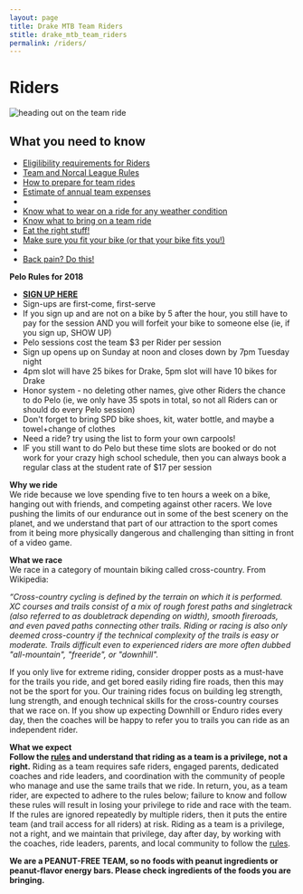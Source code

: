 ```yaml
---
layout: page
title: Drake MTB Team Riders
stitle: drake_mtb_team_riders
permalink: /riders/
---
```

# Riders

![heading out on the team ride]({{site.baseurl}}/images/riders.jpg)

## What you need to know ##

* [Eligilibility requirements for Riders]({{site.baseurl}}/eligibility)
* [Team and Norcal League Rules]({{site.baseurl}}/rules)
* [How to prepare for team rides]({{site.baseurl}}/practices)
* [Estimate of annual team expenses]({{site.baseurl}}/expenses)
* 
* [Know what to wear on a ride for any weather condition]({{site.baseurl}}/images/what_to_wear_v2.pdf)
* [Know what to bring on a team ride]({{site.baseurl}}/images/what_to_bring.jpg)
* [Eat the right stuff!]({{site.baseurl}}/nutrition)
* [Make sure you fit your bike (or that your bike fits you!)]({{site.baseurl}}/images/bike_fit_all.pdf)
* 
* [Back pain? Do this!]({{site.baseurl}}/images/physio_notes_2017.pdf)

<a name="pelo"></a>
**Pelo Rules for 2018**  
* [<strong>SIGN UP HERE</STRONG>](https://docs.google.com/spreadsheets/d/1D90qBIRN4r6zjOoTC30zHEN2BJmVdpmUhmqpJXXm5-A/edit?usp=sharing)
* Sign-ups are first-come, first-serve
* If you sign up and are not on a bike by 5 after the hour, you still have to pay for the session AND you will forfeit your bike to someone else (ie, if you sign up, SHOW UP)
* Pelo sessions cost the team $3 per Rider per session
* Sign up opens up on Sunday at noon and closes down by 7pm Tuesday night
* 4pm slot will have 25 bikes for Drake, 5pm slot will have 10 bikes for Drake
* Honor system - no deleting other names, give other Riders the chance to do Pelo (ie, we only have 35 spots in total, so not all Riders can or should do every Pelo session)
* Don't forget to bring SPD bike shoes, kit, water bottle, and maybe a towel+change of clothes
* Need a ride?  try using the list to form your own carpools!
* IF you still want to do Pelo but these time slots are booked or do not work for your crazy high school schedule, then you can always book a regular class at the student rate of $17 per session

**Why we ride**  
We ride because we love spending five to ten hours a week on a bike, hanging out with friends, and competing against other racers.  We love pushing the limits of our endurance out in some of the best scenery on the planet, and we understand that part of our attraction to the sport comes from it being more physically dangerous and challenging than sitting in front of a video game.

**What we race**  
We race in a category of mountain biking called cross-country.  From Wikipedia:  

*“Cross-country cycling is defined by the terrain on which it is performed. XC courses and trails consist of a mix of rough forest paths and singletrack (also referred to as doubletrack depending on width), smooth fireroads, and even paved paths connecting other trails. Riding or racing is also only deemed cross-country if the technical complexity of the trails is easy or moderate. Trails difficult even to experienced riders are more often dubbed "all-mountain", "freeride", or "downhill".*

If you only live for extreme riding, consider dropper posts as a must-have for the trails you ride, and get bored easily riding fire roads, then this may not be the sport for you.  Our training rides focus on building leg strength, lung strength, and enough technical skills for the cross-country courses that we race on.  If you show up expecting Downhill or Enduro rides every day, then the coaches will be happy to refer you to trails you can ride as an independent rider.

**What we expect**  
**Follow the [rules]({{site.baseurl}}/rules) and understand that riding as a team is a privilege, not a right.** Riding as a team requires safe riders, engaged parents, dedicated coaches and ride leaders, and coordination with the community of people who manage and use the same trails that we ride.  In return, you, as a team rider, are expected to adhere to the rules below; failure to know and follow these rules will result in losing your privilege to ride and race with the team.  If the rules are ignored repeatedly by multiple riders, then it puts the entire team (and trail access for all riders) at risk.  Riding as a team is a privilege, not a right, and we maintain that privilege, day after day, by working with the coaches, ride leaders, parents, and local community to follow the [rules]({{site.baseurl}}/rules).


**We are a PEANUT-FREE TEAM, so no foods with peanut ingredients or peanut-flavor energy bars. Please check ingredients of the foods you are bringing.**
